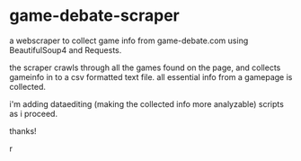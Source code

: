 game-debate-scraper
===================

a webscraper to collect game info from game-debate.com using BeautifulSoup4 and Requests. 

the scraper crawls through all the games found on the page, and collects gameinfo in to a csv formatted text file. all essential info from a gamepage is collected.

i'm adding dataediting (making the collected info more analyzable) scripts as i proceed.

thanks!

r
